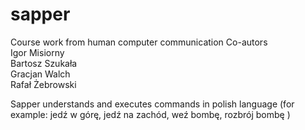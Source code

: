 # sapper
Course work from human computer communication
Co-autors<br />
Igor Misiorny<br />
Bartosz Szukała<br />
Gracjan Walch <br />
Rafał Żebrowski <br />

Sapper understands and executes commands in polish language (for example: jedź w górę, jedź na zachód, weź bombę, rozbrój bombę )
